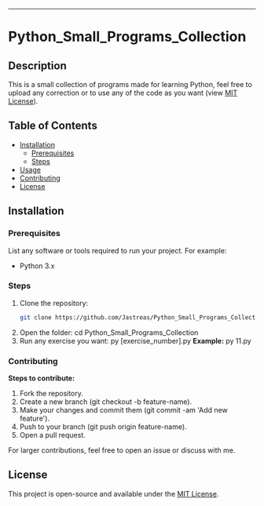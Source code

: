 <hr>

# Python_Small_Programs_Collection

## Description
This is a small collection of programs made for learning Python, feel free to upload any correction or to use any of the code as you want (view [MIT License](LICENSE)).

## Table of Contents
- [Installation](#installation)
  - [Prerequisites](#prerequisites)
  - [Steps](#steps)
- [Usage](#usage)
- [Contributing](#contributing)
- [License](#license)

## Installation

### Prerequisites
List any software or tools required to run your project. For example:

- Python 3.x

### Steps
1. Clone the repository:
   ```bash
   git clone https://github.com/Jastreas/Python_Small_Programs_Collection.git
   ```
2. Open the folder:
    cd Python_Small_Programs_Collection
3. Run any exercise you want:
    py [exercise_number].py
    **Example:**
    py 11.py

### Contributing
**Steps to contribute:**
1. Fork the repository.
2. Create a new branch (git checkout -b feature-name).
3. Make your changes and commit them (git commit -am 'Add new feature').
4. Push to your branch (git push origin feature-name).
5. Open a pull request.

For larger contributions, feel free to open an issue or discuss with me.

## License
This project is open-source and available under the [MIT License](LICENSE).

